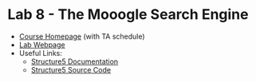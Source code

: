# Lab 8 - The Mooogle Search Engine
 * [Course Homepage](https://www.cs.williams.edu/~cs136/) (with TA schedule)
 * [Lab Webpage](https://williams-cs.github.io/cs136s20-www/assets/labs/tfidf/tfidf.html)
 * Useful Links:
    * [Structure5 Documentation](http://www.cs.williams.edu/~bailey/JavaStructures/doc/structure5/index.html)
    * [Structure5 Source Code](http://www.cs.williams.edu/~bailey/JavaStructures/Software_files/structure-source.tgz)
